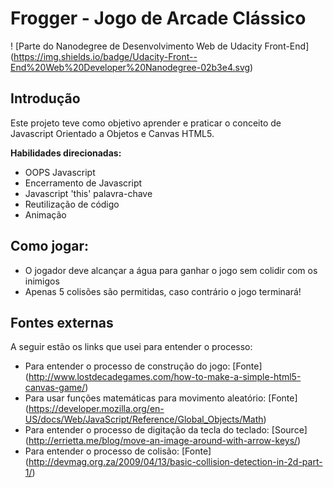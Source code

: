 # Frogger - Jogo de Arcade Clássico

! [Parte do Nanodegree de Desenvolvimento Web de Udacity Front-End] (https://img.shields.io/badge/Udacity-Front--End%20Web%20Developer%20Nanodegree-02b3e4.svg)

## Introdução

Este projeto teve como objetivo aprender e praticar o conceito de Javascript Orientado a Objetos e Canvas HTML5.

**Habilidades direcionadas:**
* OOPS Javascript
* Encerramento de Javascript
* Javascript 'this' palavra-chave
* Reutilização de código
* Animação

## Como jogar:
* O jogador deve alcançar a água para ganhar o jogo sem colidir com os inimigos
* Apenas 5 colisões são permitidas, caso contrário o jogo terminará!

## Fontes externas

A seguir estão os links que usei para entender o processo:

* Para entender o processo de construção do jogo: [Fonte] (http://www.lostdecadegames.com/how-to-make-a-simple-html5-canvas-game/)
* Para usar funções matemáticas para movimento aleatório: [Fonte] (https://developer.mozilla.org/en-US/docs/Web/JavaScript/Reference/Global_Objects/Math)
* Para entender o processo de digitação da tecla do teclado: [Source] (http://errietta.me/blog/move-an-image-around-with-arrow-keys/)
* Para entender o processo de colisão: [Fonte] (http://devmag.org.za/2009/04/13/basic-collision-detection-in-2d-part-1/)
